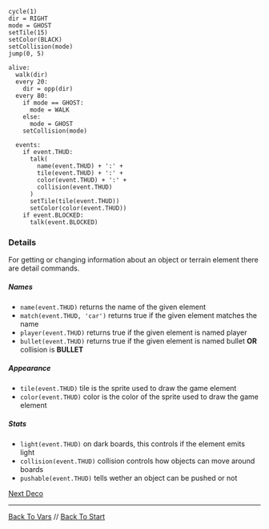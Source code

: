 ```load-water
cycle(1)
dir = RIGHT
mode = GHOST
setTile(15) 
setColor(BLACK)
setCollision(mode)
jump(0, 5)

alive:
  walk(dir)
  every 20:
    dir = opp(dir)
  every 80:
    if mode == GHOST:
      mode = WALK
    else:
      mode = GHOST
    setCollision(mode) 
    
  events: 
    if event.THUD:
      talk(
        name(event.THUD) + ':' +
        tile(event.THUD) + ':' +
        color(event.THUD) + ':' +
        collision(event.THUD)
      )
      setTile(tile(event.THUD))
      setColor(color(event.THUD))
    if event.BLOCKED:
      talk(event.BLOCKED)
```

### Details

For getting or changing information about an object or terrain element there are detail commands.

##### Names
 - `name(event.THUD)` returns the name of the given element 
 - `match(event.THUD, 'car')` returns true if the given element matches the name
 - `player(event.THUD)` returns true if the given element is named player 
 - `bullet(event.THUD)` returns true if the given element is named bullet **OR** collision is **BULLET**

##### Appearance
 - `tile(event.THUD)` tile is the sprite used to draw the game element
 - `color(event.THUD)` color is the color of the sprite used to draw the game element

##### Stats
 - `light(event.THUD)` on dark boards, this controls if the element emits light
 - `collision(event.THUD)` collision controls how objects can move around boards
 - `pushable(event.THUD)` tells wether an object can be pushed or not

[Next Deco](deco.md)

---

[Back To Vars](vars.md) //
[Back To Start](start.md)
